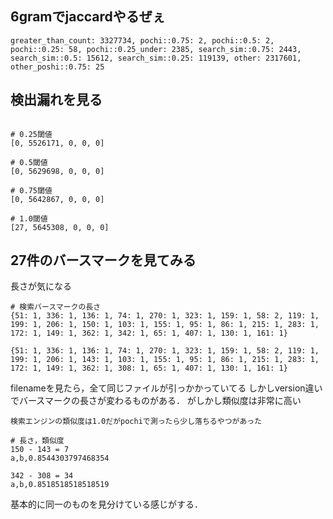 ## 6gramでjaccardやるぜぇ

```
greater_than_count: 3327734, pochi::0.75: 2, pochi::0.5: 2, pochi::0.25: 58, pochi::0.25_under: 2385, search_sim::0.75: 2443, search_sim::0.5: 15612, search_sim::0.25: 119139, other: 2317601, other_poshi::0.75: 25
```

## 検出漏れを見る

```

# 0.25閾値
[0, 5526171, 0, 0, 0]

# 0.5閾値
[0, 5629698, 0, 0, 0]

# 0.75閾値
[0, 5642867, 0, 0, 0]

# 1.0閾値
[27, 5645308, 0, 0, 0]
```

## 27件のバースマークを見てみる

長さが気になる

```
# 検索バースマークの長さ
{51: 1, 336: 1, 136: 1, 74: 1, 270: 1, 323: 1, 159: 1, 58: 2, 119: 1, 199: 1, 206: 1, 150: 1, 103: 1, 155: 1, 95: 1, 86: 1, 215: 1, 283: 1, 172: 1, 149: 1, 362: 1, 342: 1, 65: 1, 407: 1, 130: 1, 161: 1}

{51: 1, 336: 1, 136: 1, 74: 1, 270: 1, 323: 1, 159: 1, 58: 2, 119: 1, 199: 1, 206: 1, 143: 1, 103: 1, 155: 1, 95: 1, 86: 1, 215: 1, 283: 1, 172: 1, 149: 1, 362: 1, 308: 1, 65: 1, 407: 1, 130: 1, 161: 1}
```

filenameを見たら，全て同じファイルが引っかかっていてる
しかしversion違いでバースマークの長さが変わるものがある．
がしかし類似度は非常に高い

```
検索エンジンの類似度は1.0だがpochiで測ったら少し落ちるやつがあった

# 長さ，類似度
150 - 143 = 7
a,b,0.8544303797468354

342 - 308 = 34
a,b,0.8518518518518519
```

基本的に同一のものを見分けている感じがする．
